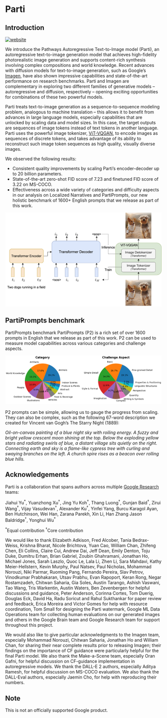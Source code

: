 # Parti

## Introduction

<a href="https://parti.research.google" target="_blank">![website](https://img.shields.io/badge/website-blue)</a>

We introduce the Pathways Autoregressive Text-to-Image model (Parti), an
autoregressive text-to-image generation model that achieves high-fidelity
photorealistic image generation and supports content-rich synthesis involving
complex compositions and world knowledge. Recent advances with diffusion models
for text-to-image generation, such as Google’s
<a href="https://imagen.research.google/" target="_blank">Imagen</a>, have also
shown impressive capabilities and state-of-the-art performance on research
benchmarks. Parti and Imagen are complementary in exploring two different
families of generative models – autoregressive and diffusion, respectively –
opening exciting opportunities for combinations of these two powerful models.

Parti treats text-to-image generation as a sequence-to-sequence modeling
problem, analogous to machine translation – this allows it to benefit from
advances in large language models, especially capabilities that are unlocked by
scaling data and model sizes. In this case, the target outputs are sequences of
image tokens instead of text tokens in another language. Parti uses the powerful
image tokenizer,
<a href="https://doi.org/10.48550/arXiv.2110.04627" target="_blank">ViT-VQGAN</a>,
to encode images as sequences of discrete tokens, and takes advantage of its
ability to reconstruct such image token sequences as high quality, visually
diverse images.

We observed the following results:

*   Consistent quality improvements by scaling Parti’s encoder-decoder up to 20
    billion parameters.
*   State-of-the-art zero-shot FID score of 7.23 and finetuned FID score of 3.22
    on MS-COCO.
*   Effectiveness across a wide variety of categories and difficulty aspects in
    our analysis on Localized Narratives and PartiPrompts, our new holistic
    benchmark of 1600+ English prompts that we release as part of this work.

![parti-overview](images/parti_overview.jpeg)

## PartiPrompts benchmark

PartiPrompts benchmark PartiPrompts (P2) is a rich set of over 1600 prompts in
English that we release as part of this work. P2 can be used to measure model
capabilities across various categories and challenge aspects.

![parti-prompts](images/parti-prompts.png)

P2 prompts can be simple, allowing us to gauge the progress from scaling. They
can also be complex, such as the following 67-word description we created for
Vincent van Gogh’s The Starry Night (1889):

*Oil-on-canvas painting of a blue night sky with roiling energy. A fuzzy and
bright yellow crescent moon shining at the top. Below the exploding yellow stars
and radiating swirls of blue, a distant village sits quietly on the right.
Connecting earth and sky is a flame-like cypress tree with curling and swaying
branches on the left. A church spire rises as a beacon over rolling blue hills.*

## Acknowledgements

Parti is a collaboration that spans authors across multiple
[Google Research](https://research.google/) teams:

Jiahui Yu<sup>\*</sup>, Yuanzhong Xu<sup>†</sup>, Jing Yu Koh<sup>†</sup>, Thang
Luong<sup>†</sup>, Gunjan Baid<sup>†</sup>, Zirui Wang<sup>†</sup>, Vijay
Vasudevan<sup>†</sup>, Alexander Ku<sup>†</sup>, Yinfei Yang, Burcu Karagol
Ayan, Ben Hutchinson, Wei Han, Zarana Parekh, Xin Li, Han Zhang Jason
Baldridge<sup>†</sup>, Yonghui Wu<sup>\*</sup>

<sup>*</sup>Equal contribution <sup>†</sup>Core contribution

We would like to thank Elizabeth Adkison, Fred Alcober, Tania Bedrax-Weiss,
Krishna Bharat, Nicole Brichtova, Yuan Cao, William Chan, Zhifeng Chen, Eli
Collins, Claire Cui, Andrew Dai, Jeff Dean, Emily Denton, Toju Duke, Dumitru
Erhan, Brian Gabriel, Zoubin Ghahramani, Jonathan Ho, Michael Jones, Sarah
Laszlo, Quoc Le, Lala Li, Zhen Li, Sara Mahdavi, Kathy Meier-Hellstern, Kevin
Murphy, Paul Natsev, Paul Nicholas, Mohammad Norouzi, Niki Parmar, Ruoming Pang,
Fernando Pereira, Slav Petrov, Vinodkumar Prabhakaran, Utsav Prabhu, Evan
Rapoport, Keran Rong, Negar Rostamzadeh, Chitwan Saharia, Gia Soles, Austin
Tarango, Ashish Vaswani, Tao Wang, Tris Warkentin, Austin Waters, Ben
Zevenbergen for helpful discussions and guidance, Peter Anderson, Corinna
Cortes, Tom Duerig, Douglas Eck, David Ha, Radu Soricut and Rahul Sukthankar for
paper review and feedback, Erica Moreira and Victor Gomes for help with resource
coordination, Tom Small for designing the Parti watermark, Google ML Data
Operations team for collecting human evaluations on our generated images and
others in the Google Brain team and Google Research team for support throughout
this project.

We would also like to give particular acknowledgments to the Imagen team,
especially Mohammad Norouzi, Chitwan Saharia, Jonathan Ho and William Chan, for
sharing their near complete results prior to releasing Imagen; their findings on
the importance of CF guidance were particularly helpful for the final Parti
model. We also thank the Make-a-Scene team, especially Oran Gafni, for helpful
discussion on CF-guidance implementation in autoregressive models. We thank the
DALL-E 2 authors, especially Aditya Ramesh, for helpful discussion on MS-COCO
evaluation. We also thank the DALL-Eval authors, especially Jaemin Cho, for help
with reproducing their numbers.

## Note

This is not an officially supported Google product.

